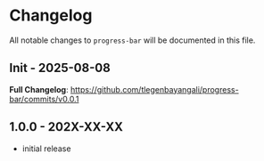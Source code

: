 # Changelog

All notable changes to `progress-bar` will be documented in this file.

## Init - 2025-08-08

**Full Changelog**: https://github.com/tlegenbayangali/progress-bar/commits/v0.0.1

## 1.0.0 - 202X-XX-XX

- initial release
